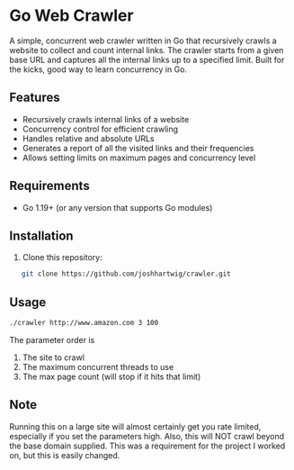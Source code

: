 # Go Web Crawler

A simple, concurrent web crawler written in Go that recursively crawls a website to collect and count internal links. The crawler starts from a given base URL and captures all the internal links up to a specified limit. Built for the kicks, good way to learn concurrency in Go.

## Features

- Recursively crawls internal links of a website
- Concurrency control for efficient crawling
- Handles relative and absolute URLs
- Generates a report of all the visited links and their frequencies
- Allows setting limits on maximum pages and concurrency level

## Requirements

- Go 1.19+ (or any version that supports Go modules)

## Installation

1. Clone this repository:

```bash
   git clone https://github.com/joshhartwig/crawler.git
```

## Usage

```bash
./crawler http://www.amazon.com 3 100
```

The parameter order is

1. The site to crawl
2. The maximum concurrent threads to use
3. The max page count (will stop if it hits that limit)

## Note

Running this on a large site will almost certainly get you rate limited, especially if you set the parameters high. Also, this will NOT crawl beyond the base domain supplied. This was a requirement for the project I worked on, but this is easily changed.